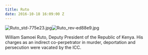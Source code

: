 ```yaml
---
title: Ruto
date: 2016-10-18 16:09:00 Z
---
```


![Ruto_std-775e23.jpg](/uploads/Ruto_std-775e23.jpg)![Ruto_rev-ed88e9.jpg](/uploads/Ruto_rev-ed88e9.jpg)

William Samoei Ruto, Deputy President of the Republic of Kenya. His charges as an indirect co-perpetrator in murder, deportation and persecution were vacated by the ICC.
